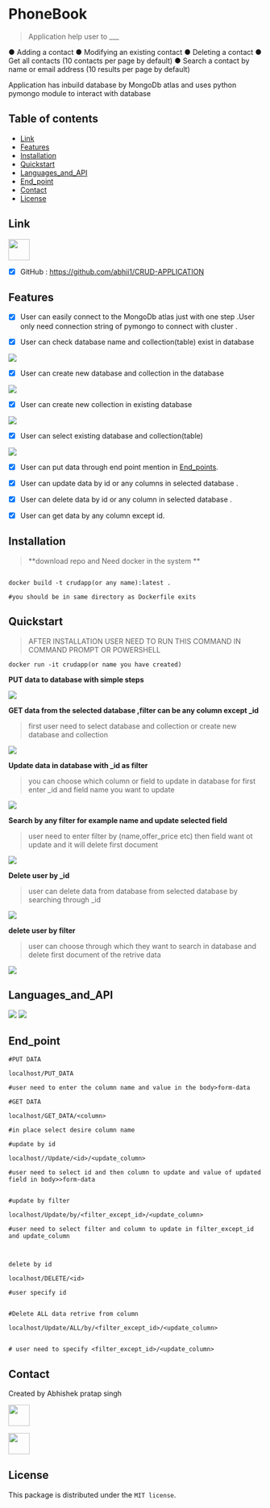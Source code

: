 # PhoneBook

>Application help user to ___

● Adding a contact
● Modifying an existing contact
● Deleting a contact
● Get all contacts (10 contacts per page by default)
● Search a contact by name or email address (10 results per page by default)


Application has inbuild database by MongoDb atlas and uses python pymongo module to interact with database 


## Table of contents


* [Link](#Link)
* [Features](#Features)
* [Installation](#screenshots)
* [Quickstart](#Quickstart)
* [Languages_and_API](#Languages_and_API)
* [End_point](#End_point)
* [Contact](#contact)
* [License](#License)


## Link

<img src="https://avatars1.githubusercontent.com/u/9919?s=200&v=4" width="42" height="42">

- [X] GitHub : https://github.com/abhii1/CRUD-APPLICATION



## Features


- [X] User can easily connect to the MongoDb atlas just with one step .User only need connection string of pymongo to connect with cluster .


- [X] User can check database name and collection(table) exist in database


<img src="https://user-images.githubusercontent.com/49953175/95673653-29591200-0bc8-11eb-9ec8-02fb9f2d0b07.PNG" >



- [X] User can create new database and collection in the database 


<img src="https://user-images.githubusercontent.com/49953175/95673770-6ffb3c00-0bc9-11eb-8c2c-fdade20dc2f7.gif" >


- [X] User can create new collection in existing database 


<img src="https://user-images.githubusercontent.com/49953175/95673915-4ee71b00-0bca-11eb-8554-5af63bd3ba30.gif" >

- [X] User can select existing database and collection(table)

<img src="https://user-images.githubusercontent.com/49953175/95674035-31668100-0bcb-11eb-964e-b3694452b255.gif" >


- [X] User can put data through end point mention in [End_points](#End_points).

- [X] User can update data by id or any columns in selected database .

- [X] User can delete data by id or any column in selected database .

- [X] User can get data by any column except id.


## Installation

>  **download repo  and Need docker in the system **

     
     
```

docker build -t crudapp(or any name):latest .

#you should be in same directory as Dockerfile exits 

```



## Quickstart

>AFTER INSTALLATION USER NEED TO RUN THIS COMMAND IN COMMAND PROMPT OR POWERSHELL

```
docker run -it crudapp(or name you have created)

```




**PUT data to database with simple steps**
  

<img src="https://user-images.githubusercontent.com/49953175/95742293-61865080-0cad-11eb-8ecd-83badd0a210d.gif" >


**GET data from the selected database ,filter can be any column except _id**

>first user need to select database and collection or create new database and collection



<img src="https://user-images.githubusercontent.com/49953175/95743894-19b4f880-0cb0-11eb-96b0-ced545e85a29.gif" >


**Update data in database with _id as filter**

> you can choose which column or field to update in database for first enter _id and field name you want to update 



<img src="https://user-images.githubusercontent.com/49953175/95744370-cd1ded00-0cb0-11eb-8a34-55530cc33138.gif" >



**Search by any filter for example name and update selected field**

>user need to enter filter by (name,offer_price etc) then field want ot update and it will delete first document 



<img src="https://user-images.githubusercontent.com/49953175/95744913-ce034e80-0cb1-11eb-83e1-6c0a74e18c7c.gif" >


**Delete user by _id**

>user can delete data from database from selected database by searching through _id

<img src="https://user-images.githubusercontent.com/49953175/95745492-cf814680-0cb2-11eb-8c5a-e6387124959f.gif" >


**delete user by filter**

>user can choose through which they want to search in database and delete first document of the retrive data


<img src="https://user-images.githubusercontent.com/49953175/95745682-24bd5800-0cb3-11eb-8b47-b81c1a9eab40.gif" >


                           

## Languages_and_API


<img src="https://miro.medium.com/max/2496/1*uYcRdZDho2AicwI9k84kpw.jpeg">



<img src="https://files.realpython.com/media/flask.3aee85149243.png">








## End_point

```
#PUT DATA 
   
localhost/PUT_DATA

#user need to enter the column name and value in the body>form-data

   ```
   
```
#GET DATA 

localhost/GET_DATA/<column>

#in place select desire column name 

```

```
#update by id 

localhost//Update/<id>/<update_column>

#user need to select id and then column to update and value of updated field in body>>form-data


```

```
#update by filter 

localhost/Update/by/<filter_except_id>/<update_column>

#user need to select filter and column to update in filter_except_id and update_column



```

```
delete by id

localhost/DELETE/<id>

#user specify id 


```

```
#Delete ALL data retrive from column

localhost/Update/ALL/by/<filter_except_id>/<update_column>


# user need to specify <filter_except_id>/<update_column>

```


## Contact


Created by Abhishek pratap singh

[<img src="https://cdns.iconmonstr.com/wp-content/assets/preview/2012/240/iconmonstr-linkedin-3.png" width="42" height="42">](https://www.linkedin.com/in/abhishek-pratap-singh-44a96816b/)

[<img src="https://9to5google.com/wp-content/uploads/sites/4/2016/08/gmail-logo.png?w=1280" width="42" height="42">](abhisheklumiamicro@gmail.com)


## License

This package is distributed under the `MIT license`.
